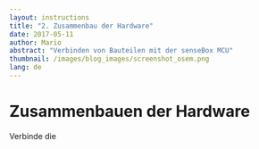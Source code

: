 ```yaml
---
layout: instructions
title: "2. Zusammenbau der Hardware"
date: 2017-05-11
author: Mario
abstract: "Verbinden von Bauteilen mit der senseBox MCU"
thumbnail: /images/blog_images/screenshot_osem.png
lang: de
---
```

Zusammenbauen der Hardware
============

Verbinde die